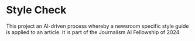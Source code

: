 # Style Check

This project an AI-driven process whereby a newsroom specific style guide is applied to an article. It is part of the Journalism AI Fellowship of 2024

